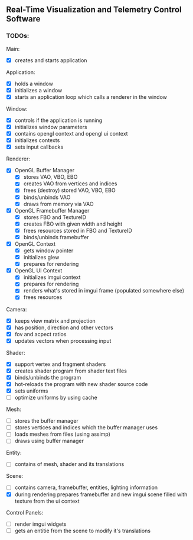 ## Real-Time Visualization and Telemetry Control Software

### TODOs:

Main:
- [x] creates and starts application

Application:
- [x] holds a window
- [x] initializes a window
- [x] starts an application loop which calls a renderer in the window

Window:
- [x] controls if the application is running
- [x] initializes window parameters
- [x] contains opengl context and opengl ui context
- [x] initializes contexts
- [x] sets input callbacks

Renderer:
- [x] OpenGL Buffer Manager
    - [x] stores VAO, VBO, EBO
    - [x] creates VAO from vertices and indices
    - [x] frees (destroy) stored VAO, VBO, EBO
    - [x] binds/unbinds VAO
    - [x] draws from memory via VAO
- [x] OpenGL Framebuffer Manager
    - [x] stores FBO and TextureID
    - [x] creates FBO with given width and height
    - [x] frees resources stored in FBO and TextureID
    - [x] binds/unbinds framebuffer
- [x] OpenGL Context
    - [x] gets window pointer
    - [x] initializes glew
    - [x] prepares for rendering
- [x] OpenGL UI Context
    - [x] initializes imgui context
    - [x] prepares for rendering
    - [x] renders what's stored in imgui frame (populated somewhere else)
    - [x] frees resources

Camera:
- [x] keeps view matrix and projection
- [x] has position, direction and other vectors
- [x] fov and acpect ratios
- [x] updates vectors when processing input

Shader:
- [x] support vertex and fragment shaders
- [x] creates shader program from shader text files
- [x] binds/unbinds the program
- [x] hot-reloads the program with new shader source code
- [x] sets uniforms
- [ ] optimize uniforms by using cache

Mesh:
- [ ] stores the buffer manager
- [ ] stores vertices and indices which the buffer manager uses
- [ ] loads meshes from files (using assimp)
- [ ] draws using buffer manager

Entity:
- [ ] contains of mesh, shader and its translations

Scene:
- [ ] contains camera, framebuffer, entities, lighting information
- [x] during rendering prepares framebuffer and new imgui scene filled with texture from the ui context

Control Panels:
- [ ] render imgui widgets
- [ ] gets an entitie from the scene to modify it's translations
